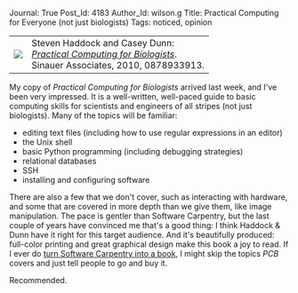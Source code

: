 Journal: True
Post_Id: 4183
Author_Id: wilson.g
Title: Practical Computing for Everyone (not just biologists)
Tags: noticed, opinion

<table>
<tbody>
<tr>
<td><a href="http://practicalcomputing.org/"><img src="{{root_path}}/files/2011/06/pcb.png" /></a></td>
<td valign="top">Steven Haddock and Casey Dunn:<br />
<a href="http://www.amazon.com/gp/product/0878933913"><em>Practical Computing for Biologists</em></a>.<br />
Sinauer Associates, 2010, 0878933913.</td>
</tr>
</tbody>
</table>
<p>My copy of <em>Practical Computing for Biologists</em> arrived last week, and I've been very impressed.  It is a well-written, well-paced guide to basic computing skills for scientists and engineers of all stripes (not just biologists).  Many of the topics will be familiar:</p>
<ul>
<li>editing text files (including how to use regular expressions in an editor)</li>
<li>the Unix shell</li>
<li>basic Python programming (including debugging strategies)</li>
<li>relational databases</li>
<li>SSH</li>
<li>installing and configuring software</li>
</ul>
<p>There are also a few that we don't cover, such as interacting with hardware, and some that are covered in more depth than we give them, like image manipulation.  The pace is gentler than Software Carpentry, but the last couple of years have convinced me that's a good thing: I think Haddock &amp; Dunn have it right for this target audience. And it's beautifully produced: full-color printing and great graphical design make this book a joy to read.  If I ever do <a href="{{root_path}}/blog/2011/05/damn-the-torpedoes.html">turn Software Carpentry into a book</a>, I might skip the topics <em>PCB</em> covers and just tell people to go and buy it.</p>
<p>Recommended.</p>
